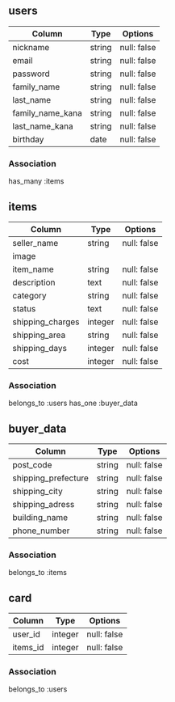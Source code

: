 ## users

|Column            |Type    |Options      |
|------------------|--------|-------------|
| nickname         | string | null: false |
| email            | string | null: false |
| password         | string | null: false |
| family_name      | string | null: false |
| last_name        | string | null: false |
| family_name_kana | string | null: false |
| last_name_kana   | string | null: false |
| birthday         | date   | null: false |


### Association
has_many :items



## items

|Column            |Type     |Options      |
|------------------|---------|-------------|
| seller_name      | string  | null: false |
| image            |         |             |
| item_name        | string  | null: false |
| description      | text    | null: false |
| category         | string  | null: false |
| status           | text    | null: false |
| shipping_charges | integer | null: false |
| shipping_area    | string  | null: false |
| shipping_days    | integer | null: false |
| cost             | integer | null: false |

### Association
belongs_to :users
has_one :buyer_data


## buyer_data

|Column               |Type    |Options      |
|---------------------|--------|-------------|
| post_code           | string | null: false |
| shipping_prefecture | string | null: false |
| shipping_city       | string | null: false |
| shipping_adress    | string | null: false |
| building_name       | string | null: false |
| phone_number        | string | null: false |


### Association
belongs_to :items


## card

|Column    |Type     |Options      |
|----------|---------|-------------|
| user_id  | integer | null: false |
| items_id | integer | null: false |


### Association
belongs_to :users
